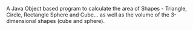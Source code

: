 A Java Object based program to calculate 
the area of Shapes - Triangle, Circle, Rectangle
Sphere and Cube... as well as the volume of the 3-dimensional
shapes (cube and sphere).
